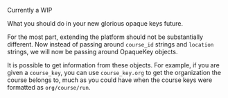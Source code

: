 Currently a WIP

What you should do in your new glorious opaque keys future.

For the most part, extending the platform should not be substantially different. Now instead of passing around `course_id` strings and `location` strings, we will now be passing around OpaqueKey objects.

It is possible to get information from these objects. For example, if you are given a `course_key`, you can use `course_key.org` to get the organization the course belongs to, much as you could have when the course keys were formatted as `org/course/run`.